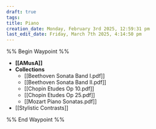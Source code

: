 ```yaml
---
draft: true
tags: 
title: Piano
creation_date: Monday, February 3rd 2025, 12:59:31 pm
last_edit_date: Friday, March 7th 2025, 4:14:50 pm
---
```


%% Begin Waypoint %%
- **[[AMusA]]**
- **Collections**
	- [[Beethoven Sonata Band I.pdf]]
	- [[Beethoven Sonata Band II.pdf]]
	- [[Chopin Etudes Op 10.pdf]]
	- [[Chopin Etudes Op 25.pdf]]
	- [[Mozart Piano Sonatas.pdf]]
- [[Stylistic Contrasts]]

%% End Waypoint %%
